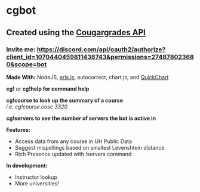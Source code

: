 # cgbot #
## Created using the [Cougargrades API](https://github.com/cougargrades/api#cougargradesapi) ##
### Invite me: https://discord.com/api/oauth2/authorize?client_id=1070440459811438743&permissions=274878023680&scope=bot ###

**Made With:** NodeJS, [eris,js](https://github.com/abalabahaha/eris#eris-), autocorrect, chart.js, and [QuickChart](https://quickchart.io/)

**cg!** or **cg!help for command help**

**cg!course <course name> to look up the summary of a course**\
*i.e. cg!course cosc 3320*

**cg!servers to see the number of servers the bot is active in**

**Features:**
- Access data from any course in UH Public Data
- Suggest mispellings based on smallest Levenshtein distance
- Rich Presence updated with !servers command

**In development:**
- Instructor lookup
- More universities!
